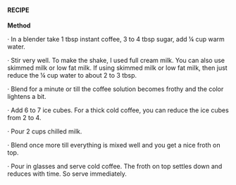 #### RECIPE

**Method**

·    In a blender take 1 tbsp instant coffee, 3 to 4 tbsp sugar, add ¼        cup warm water.

·    Stir very well. To make the shake, I used full cream milk. You can also use skimmed milk or low fat milk. If using skimmed milk or low fat milk, then just reduce the ¼ cup water to about 2 to 3 tbsp.

·    Blend for a minute or till the coffee solution becomes frothy and the color lightens a bit.

·    Add 6 to 7 ice cubes. For a thick cold coffee, you can reduce the ice cubes from 2 to 4.

·    Pour 2 cups chilled milk.

·    Blend once more till everything is mixed well and you get a nice froth on top.

·    Pour in glasses and serve cold coffee. The froth on top settles down and reduces with time. So serve immediately.

